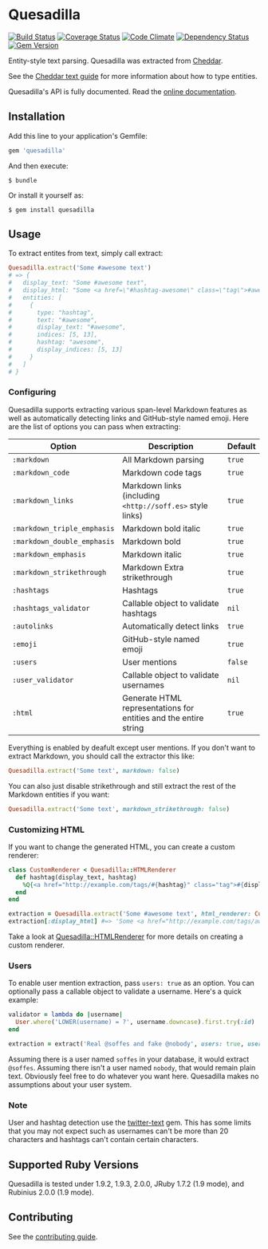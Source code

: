# Quesadilla

[![Build Status](https://travis-ci.org/soffes/quesadilla.png?branch=master)](https://travis-ci.org/soffes/quesadilla) [![Coverage Status](https://coveralls.io/repos/soffes/quesadilla/badge.png?branch=master)](https://coveralls.io/r/soffes/quesadilla) [![Code Climate](https://codeclimate.com/github/soffes/quesadilla.png)](https://codeclimate.com/github/soffes/quesadilla) [![Dependency Status](https://gemnasium.com/soffes/quesadilla.png)](https://gemnasium.com/soffes/quesadilla) [![Gem Version](https://badge.fury.io/rb/quesadilla.png)](http://badge.fury.io/rb/quesadilla)

Entity-style text parsing. Quesadilla was extracted from [Cheddar](https://cheddarapp.com).

See the [Cheddar text guide](https://cheddarapp.com/text) for more information about how to type entities.

Quesadilla's API is fully documented. Read the [online documentation](http://rubydoc.info/github/soffes/quesadilla/master/frames).


## Installation

Add this line to your application's Gemfile:

``` ruby
gem 'quesadilla'
```

And then execute:

    $ bundle

Or install it yourself as:

    $ gem install quesadilla


## Usage

To extract entites from text, simply call extract:

``` ruby
Quesadilla.extract('Some #awesome text')
# => {
#   display_text: "Some #awesome text",
#   display_html: "Some <a href=\"#hashtag-awesome\" class=\"tag\">#awesome</a> text",
#   entities: [
#     {
#       type: "hashtag",
#       text: "#awesome",
#       display_text: "#awesome",
#       indices: [5, 13],
#       hashtag: "awesome",
#       display_indices: [5, 13]
#     }
#   ]
# }
```

### Configuring

Quesadilla supports extracting various span-level Markdown features as well as automatically detecting links and GitHub-style named emoji. Here are the list of options you can pass when extracting:

Option                      | Description                                                      | Default
----------------------------|------------------------------------------------------------------|--------
`:markdown`                 | All Markdown parsing                                             | `true`
`:markdown_code`            | Markdown code tags                                               | `true`
`:markdown_links`           | Markdown links (including `<http://soff.es>` style links)        | `true`
`:markdown_triple_emphasis` | Markdown bold italic                                             | `true`
`:markdown_double_emphasis` | Markdown bold                                                    | `true`
`:markdown_emphasis`        | Markdown italic                                                  | `true`
`:markdown_strikethrough`   | Markdown Extra strikethrough                                     | `true`
`:hashtags`                 | Hashtags                                                         | `true`
`:hashtags_validator`       | Callable object to validate hashtags                             | `nil`
`:autolinks`                | Automatically detect links                                       | `true`
`:emoji`                    | GitHub-style named emoji                                         | `true`
`:users`                    | User mentions                                                    | `false`
`:user_validator`           | Callable object to validate usernames                            | `nil`
`:html`                     | Generate HTML representations for entities and the entire string | `true`

Everything is enabled by deafult except user mentions. If you don't want to extract Markdown, you should call the extractor this like:

``` ruby
Quesadilla.extract('Some text', markdown: false)
```

You can also just disable strikethrough and still extract the rest of the Markdown entities if you want:

``` ruby
Quesadilla.extract('Some text', markdown_strikethrough: false)
```

### Customizing HTML

If you want to change the generated HTML, you can create a custom renderer:

``` ruby
class CustomRenderer < Quesadilla::HTMLRenderer
  def hashtag(display_text, hashtag)
    %Q{<a href="http://example.com/tags/#{hashtag}" class="tag">#{display_text}</a>}
  end
end

extraction = Quesadilla.extract('Some #awesome text', html_renderer: CustomRenderer)
extraction[:display_html] #=> 'Some <a href="http://example.com/tags/awesome" class="tag">#awesome</a> text'
```

Take a look at [Quesadilla::HTMLRenderer](lib/quesadilla/html_renderer.rb) for more details on creating a custom renderer.

### Users

To enable user mention extraction, pass `users: true` as an option. You can optionally pass a callable object to validate a username. Here's a quick example:

``` ruby
validator = lambda do |username|
  User.where('LOWER(username) = ?', username.downcase).first.try(:id)
end

extraction = extract('Real @soffes and fake @nobody', users: true, user_validator: validator)
```

Assuming there is a user named `soffes` in your database, it would extract `@soffes`. Assuming there isn't a user named `nobody`, that would remain plain text. Obviously feel free to do whatever you want here. Quesadilla makes no assumptions about your user system.


### Note

User and hashtag detection use the [twitter-text](https://github.com/twitter/twitter-text-rb) gem. This has some limits that you may not expect such as usernames can't be more than 20 characters and hashtags can't contain certain characters.


## Supported Ruby Versions

Quesadilla is tested under 1.9.2, 1.9.3, 2.0.0, JRuby 1.7.2 (1.9 mode), and Rubinius 2.0.0 (1.9 mode).


## Contributing

See the [contributing guide](Contributing.markdown).
